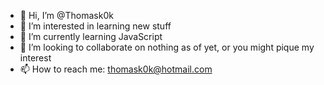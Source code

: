 - 👋 Hi, I’m @Thomask0k
- 👀 I’m interested in learning new stuff
- 🌱 I’m currently learning JavaScript
- 💞️ I’m looking to collaborate on nothing as of yet, or you might pique my interest
- 📫 How to reach me: thomask0k@hotmail.com

<!---
Thomask0k/Thomask0k is a ✨ special ✨ repository because its `README.md` (this file) appears on your GitHub profile.
You can click the Preview link to take a look at your changes.
--->
